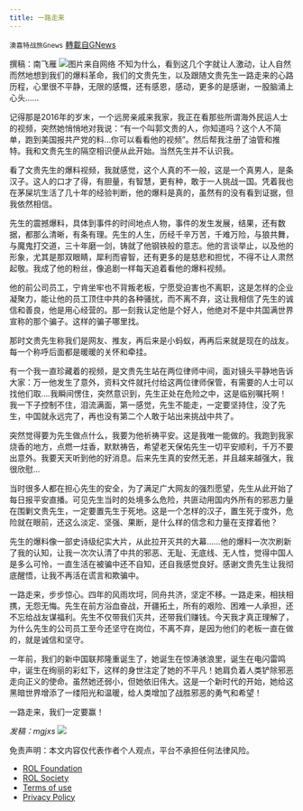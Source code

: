 ```yaml
---
title: 一路走来
---
```

`澳喜特战旅Gnews` [轉載自GNews](https://gnews.org/zh-hans/1724998/)

撰稿：南飞雁
![](https://assets.gnews.org/wp-content/uploads/2021/12/605.jpg)图片来自网络
不知为什么，看到这几个字就让人激动，让人自然而然地想到我们的爆料革命，我们的文贵先生，以及跟随文贵先生一路走来的心路历程，心里很不平静，无限的感慨，还有感恩，感动，更多的是感谢，一股脑涌上心头……

记得那是2016年的岁末，一个远房亲戚来我家，我正在看那些所谓海外民运人士的视频，突然她悄悄地对我说：“有一个叫郭文贵的人，你知道吗？这个人不简单，跑到美国报共产党的料…你可以看看他的视频”。然后帮我注册了油管和推特。我和文贵先生的隔空相识便从此开始。当然先生并不认识我。

看了文贵先生的爆料视频，我就感觉，这个人真的不一般，这是一个真男人，是条汉子。这人的口才了得，有胆量，有智慧，更有种，敢于一人挑战一国。凭着我也在茅屎坑生活了几十年的经验判断，他的爆料是真的，虽然有的没有看到证据，但我依然相信。

先生的震撼爆料，具体到事件的时间地点人物，事件的发生发展，结果，还有数据，都那么清晰，有条有理。先生的人生，历经千辛万苦，千难万险，与狼共舞，与魔鬼打交道，三十年磨一剑，铸就了他钢铁般的意志。他的言谈举止，以及他的形象，尤其是那双眼睛，犀利而睿智，还有更多的是慈悲和担忧，不得不让人肃然起敬。我成了他的粉丝，像追剧一样每天追着看他的爆料视频。

他的前公司员工，宁肯坐牢也不背叛老板，宁愿受迫害也不离职，这是怎样的企业凝聚力，能让他的员工顶住中共的各种骚扰，而不离不弃，这让我相信了先生的诚信和善良，他是用心经营的。那一刻我认定他是个好人，他绝对不是中共国满世界宣称的那个骗子。这样的骗子哪里找。

那时文贵先生称我们是网友、推友，再后来是小蚂蚁，再再后来就是现在的战友。每一个称呼后面都是暖暖的关怀和牵挂。

有一个我一直珍藏着的视频，是文贵先生站在两位律师中间，面对镜头平静地告诉大家：万一他发生了意外，资料文件就托付给这两位律师保管，有需要的人士可以找他们取….我瞬间愣住，突然意识到，先生正处在危险之中，这是临别嘱托啊！我一下子控制不住，泪流满面，第一感觉，先生不能走，一定要坚持住，没了先生，中国就永远完了，再也没有第二个人敢于站出来挑战中共了。

突然觉得要为先生做点什么，我要为他祈祷平安。这是我唯一能做的。我跑到我家烧香的地方，点燃一炷香，默默祷告，希望老天保佑先生一切平安顺利，千万不要出意外。我要天天听到他的好消息。后来先生真的安然无恙，并且越来越强大，我很欣慰…

当时很多人都在担心先生的安全，为了满足广大网友的强烈愿望，先生从此开始了每日报平安直播。可见先生当时的处境多么危险，共匪动用国内外所有的邪恶力量在围剿文贵先生，一定要置先生于死地。这是一个怎样的汉子，置生死于度外，危险就在眼前，还这么淡定、坚强、果断，是什么样的信念和力量在支撑着他？

先生的爆料像一部史诗级纪实大片，从此拉开灭共的大幕……他的爆料一次次刷新了我的认知，让我一次次认清了中共的邪恶、无耻、无底线、无人性，觉得中国人是多么可怜，一直生活在被骗中还不自知，还自我感觉良好。感谢文贵先生让我彻底醒悟，让我不再活在谎言和欺骗中。

一路走来，步步惊心。四年的风雨坎坷，同舟共济，坚定不移。一路走来，相扶相携，无怨无悔。先生在前方浴血奋战，开疆拓土，所有的艰险、困难一人承担，还不忘给战友谋福利。先生不仅带我们灭共，还带我们赚钱。今天我才真正理解了，为什么先生的公司员工至今还坚守在岗位，不离不弃，是因为他们的老板一直在做的，就是诚信和坚守。

一年前，我们的新中国联邦隆重诞生了，她诞生在惊涛骇浪里，诞生在电闪雷鸣中，诞生在绚丽的彩虹下，这样的身世注定了她的不平凡！她肩负着人类铲除邪恶走向正义的使命。虽然她还弱小，但她依旧伟大。这是一个新时代的开始，她给这黑暗世界增添了一缕阳光和温暖，给人类增加了战胜邪恶的勇气和希望！

一路走来，我们一定要赢！

*发稿：mgjxs*
![](https://assets.gnews.org/wp-content/uploads/2021/12/TA1-1.jpg)
 

免责声明：本文内容仅代表作者个人观点，平台不承担任何法律风险。

- [ROL Foundation](https://rolfoundation.org/)
- [ROL Society](https://rolsociety.org/)
- [Terms of use](https://gnews.org/terms-of-use-3/)
- [Privacy Policy](https://gnews.org/privacy-policy/)
